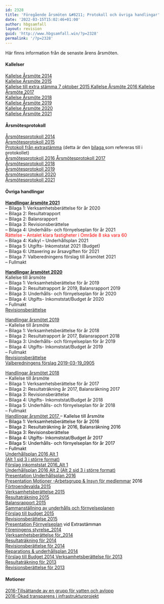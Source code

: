```yaml
---
id: 2328
title: 'Föregående årsmöten &#8211; Protokoll och övriga handlingar'
date: '2022-03-15T15:02:46+01:00'
author: hbgsamfall
layout: revision
guid: 'http://www.hbgsamfall.win/?p=2328'
permalink: '/?p=2328'
---
```


Här finns information från de senaste årens årsmöten.

#### Kallelser

[Kallelse Årsmöte 2014](http://admin.hbgsamfall.win/wp-content/uploads/2014/03/Kallelse-Årsmöte-2014.pdf)  
[Kallelse Årsmöte 2015](http://www.hbgsamfall.win/wp-content/uploads/2015/02/Kallelse-Årsmöte-2015.pdf)  
[Kallelse till extra stämma 7 oktober 2015  ](http://www.hbgsamfall.win/wp-content/uploads/2015/09/Kallelse-till-extra-stämma-7-oktober-2015.pdf)[Kallelse Årsmöte 2016  ](http://www.hbgsamfall.win/wp-content/uploads/2016/03/Rev2-Kallelse-Årsmöte-2016-03-16.pdf)[Kallelse Årsmöte 2017](http://www.hbgsamfall.win/wp-content/uploads/2017/02/Kallelse-till-årsstämma-2017.pdf)  
[Kallelse Årsmöte 2018](http://www.hbgsamfall.win/wp-content/uploads/2018/03/HGS-Kallelse-till-årsstämma-2018.pdf)  
[Kallelse Årsmöte 2019](http://www.hbgsamfall.win/wp-content/uploads/2019/03/Kallelse-till-årsstämma-HGS-2019-1.pdf)  
[Kallelse Årsmöte 2020](http://www.hbgsamfall.win/wp-content/uploads/2020/03/Kallelse-Årsmöte-2020.pdf)  
[Kallelse Årsmöte 2021](http://www.hbgsamfall.win/wp-content/uploads/2021/03/Kallelse-till-arsstamma-2021_R1.pdf)

#### Årsmötesprotokoll

[Årsmötesprotokoll 2014](http://admin.hbgsamfall.win/wp-content/uploads/2014/03/Årsmötesprotokoll-2014.pdf)  
[Årsmötesprotokoll 2015](http://www.hbgsamfall.win/wp-content/uploads/2016/02/Årsmötesprotokoll-2015.pdf)  
[Protokoll från extrastämma](http://www.hbgsamfall.win/wp-content/uploads/2015/12/Protokoll-från-extrastämma.pdf) (detta är den [bilaga ](http://admin.hbgsamfall.win/wp-content/uploads/2015/02/Sammanställning-av-underhålls-och-förnyelseplanen.pdf)som refereras till i protokollet)  
[Årsmötesprotokoll 2016  ](http://www.hbgsamfall.win/wp-content/uploads/2016/08/Årsmötesprotokoll-2016.pdf)[Årsmötesprotokoll 2017](http://www.hbgsamfall.win/wp-content/uploads/2017/03/Årsmötesprotokoll-2017.pdf)  
[Årsmötesprotokoll 2018](http://www.hbgsamfall.win/wp-content/uploads/2018/05/Protokoll-årsmöte-2018.pdf)  
[Årsmötesprotokoll 2019](http://www.hbgsamfall.win/wp-content/uploads/2019/04/Protokoll-Årsmöte-2019.pdf)  
[Årsmötesprotokoll 2020](http://www.hbgsamfall.win/wp-content/uploads/2020/04/HGS-Protokoll-årsmöte-2020.pdf)  
[Årsmötesprotokoll 2021](http://www.hbgsamfall.win/wp-content/uploads/2021/03/HGS_Arsmote2021.pdf)

####  Övriga handlingar

[**Handlingar årsmöte 2021**](http://www.hbgsamfall.win/wp-content/uploads/2021/03/Kallelse-till-arsstamma-2021-Komplett_R1.pdf)  
– Bilaga 1: Verksamhetsberättelse för år 2020  
– Bilaga 2: Resultatrapport  
– Bilaga 2: Balansrapport  
– Bilaga 3: Revisionsberättelse  
– Bilaga 4: Underhålls- och förnyelseplan för år 2021  
<span style="color: #ff0000;">Rättelse – Antalet klara fastigheter i Område 8 ska vara 60</span>  
– Bilaga 4: Kalkyl – Underhållsplan 2021  
– Bilaga 5: Utgifts- Inkomststat 2021 (Budget)  
– Bilaga 6: Uttaxering av årsavgiften för 2021  
– Bilaga 7: Valberedningens förslag till årsmötet 2021  
– Fullmakt

[**Handlingar årsmötet 2020**](http://www.hbgsamfall.win/wp-content/uploads/2020/03/Kallelse-till-årsstämma-2020.pdf)  
Kallelse till årsmöte  
– Bilaga 1: Verksamhetsberättelse för år 2019  
– Bilaga 2: Resultatrapport år 2019, Balansrapport 2019  
– Bilaga 3: Underhålls- och förnyelseplan för år 2020  
– Bilaga 4: Utgifts- Inkomststat/Budget år 2020  
– Fullmakt  
[Revisionsberättelse](http://www.hbgsamfall.win/wp-content/uploads/2021/03/Revisionsberattelse-2020.pdf)

[Handlingar årsmötet 2019](http://www.hbgsamfall.win/wp-content/uploads/2019/03/Utskick-inför-HGS-årsmöte-2019.pdf)  
– Kallelse till årsmöte  
– Bilaga 1: Verksamhetsberättelse för år 2018  
– Bilaga 2: Resultatrapport år 2017, Balansrapport 2018  
– Bilaga 3: Underhålls- och förnyelseplan för år 2019  
– Bilaga 4: Utgifts- Inkomststat/Budget år 2019  
– Fullmakt  
[Revisionsberättelse](http://www.hbgsamfall.win/wp-content/uploads/2019/03/Revisionsberättelse.pdf)  
[Valberedningens förslag 2019-03-19\_0905](http://www.hbgsamfall.win/wp-content/uploads/2019/03/Valberedningens-förslag-2019-03-19_0905.pdf)

[Handlingar årsmötet 2018](http://www.hbgsamfall.win/wp-content/uploads/2018/03/Utskickade-handlingar-inför-årsmötet.pdf)  
– Kallelse till årsmöte  
– Bilaga 1: Verksamhetsberättelse för år 2017  
– Bilaga 2: Resultaträkning år 2017, Balansräkning 2017  
– Bilaga 3: Revisionsberättelse  
– Bilaga 4: Utgifts- Inkomststat/Budget år 2018  
– Bilaga 5: Underhålls- och förnyelseplan för år 2018  
– Fullmakt  
<span style="color: #000000;">[Handlingar årsmötet](http://www.hbgsamfall.win/wp-content/uploads/2017/02/Kallelse-till-årsstämma-2017-sammanslagen.pdf)[ 2017  ](http://www.hbgsamfall.win/wp-content/uploads/2016/02/FULLMAKT.pdf)– Kallelse till årsmöte  
– Bilaga 1: Verksamhetsberättelse för år 2016  
– Bilaga 2: Resultaträkning år 2016, Balansräkning 2016  
– Bilaga 3: Revisionsberättelse  
– Bilaga 4: Utgifts- Inkomststat/Budget år 2017  
– Bilaga 5: Underhålls- och förnyelseplan för år 2017  
– Fullmakt</span><span style="color: #000000;">  
[Underhållsplan 2016 Alt 1](http://www.hbgsamfall.win/wp-content/uploads/2016/03/Underhållsplan-2016-Alt-1.pdf)  
[(Alt 1 sid 3 i större format)](http://www.hbgsamfall.win/wp-content/uploads/2016/03/Underhållsplan-2016-Alt-13.pdf)  
[Förslag inkomststat 2016\_Alt 1](http://www.hbgsamfall.win/wp-content/uploads/2016/03/Förslag-inkomststat-2016_Alt-1.pdf)  
[Underhållsplan 2016 Alt 2](http://www.hbgsamfall.win/wp-content/uploads/2016/03/Underhållsplan-2016-Alt-2.pdf)[  ](http://www.hbgsamfall.win/wp-content/uploads/2016/02/Underhållsplan-2016-Alt-2.pdf)[(Alt 2 sid 3 i större format)](http://www.hbgsamfall.win/wp-content/uploads/2016/03/Underhållsplan-2016-Alt-23.pdf)  
[Presentation Underhållsplan 2016](http://www.hbgsamfall.win/wp-content/uploads/2016/03/Presentation-Underhållsplan-2016.pdf)  
[Presentation Motioner -Arbetsgrupp &amp; Insyn för medlemmar](http://www.hbgsamfall.win/wp-content/uploads/2016/03/Motioner-Arbetsgrupp-Insyn-för-medlemmar.pdf) 2016  
[Förtroendevalda 2015](http://www.hbgsamfall.win/wp-content/uploads/2016/02/Förtroendevalda-2015.pdf)  
[Verksamhetsberättelse 2015](http://www.hbgsamfall.win/wp-content/uploads/2016/02/Verksamhetsberättelse-2015.pdf)  
[Resultaträkning 2015](http://www.hbgsamfall.win/wp-content/uploads/2016/02/Resultaträkning-2015.pdf)  
[Balansrapport 2015](http://www.hbgsamfall.win/wp-content/uploads/2016/02/Balansrapport-2015.pdf)  
[S](http://www.hbgsamfall.win/wp-content/uploads/2015/02/Sammanställning-av-underhålls-och-förnyelseplanen.pdf)[ammanställning av underhålls och förnyelseplanen](http://www.hbgsamfall.win/wp-content/uploads/2015/02/Sammanställning-av-underhålls-och-förnyelseplanen.pdf)  
[Förslag till budget 2015](http://www.hbgsamfall.win/wp-content/uploads/2015/03/Budget-2015.pdf)  
[Revisionsberättelse 2015](http://www.hbgsamfall.win/wp-content/uploads/2016/03/Revisionsberättelse-2015.pdf)  
[Presentation Förnyelseplan](http://hbgsamfall.win/wp-content/uploads/2015/11/Presentation-F%C3%B6rnyelseplan.pdf) vid Extrastämman  
[Föreningens styrelse\_2014](http://admin.hbgsamfall.win/wp-content/uploads/2015/02/Föreningens-styrelse_2014.pdf)  
[Verksamhetsberättelse för\_2014](http://www.hbgsamfall.win/wp-content/uploads/2015/02/Verksamhetsberättelse-för_2014.pdf)  
[Resultaträkning för 2014](http://www.hbgsamfall.win/wp-content/uploads/2015/02/Resultaträkning-för-2014.pdf)  
[Revisionsberättelse för 2014](http://www.hbgsamfall.win/wp-content/uploads/2015/03/Revisionsberättelse-för-2014.pdf)  
[Reparations &amp; underhållsplan 2014](http://admin.hbgsamfall.win/wp-content/uploads/2014/03/Reparations-underhållsplan-2014.pdf)  
[Förslag till Budget 2014  ](http://admin.hbgsamfall.win/wp-content/uploads/2014/03/Förslag-till-Budget-2014.pdf)[Verksamhetsberättelse för 2013](http://admin.hbgsamfall.win/wp-content/uploads/2014/03/Verksamhetsberättelse-för-2013.pdf)  
[Resultaträkning för 2013](http://admin.hbgsamfall.win/wp-content/uploads/2014/03/Resultaträkning-för-2013.pdf)  
[Revisionsberättelse för 2013](http://admin.hbgsamfall.win/wp-content/uploads/2014/03/Revisionsberättelse-för-2013.pdf)  
</span>

#### Motioner

[2016-Tillsättande av en grupp för vatten och avlopp](http://www.hbgsamfall.win/wp-content/uploads/2016/02/2016-Tillsättande-av-en-grupp-för-vatten-och-avlopp.pdf)  
[2016-Ökad transparens i infrastrukturprojekt](http://www.hbgsamfall.win/wp-content/uploads/2016/02/2016-Ökad-transparens-i-infrastrukturprojekt.pdf)